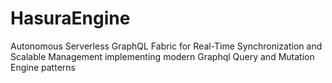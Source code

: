 # HasuraEngine
Autonomous Serverless GraphQL Fabric for Real-Time Synchronization and Scalable Management implementing modern Graphql Query and Mutation Engine patterns
